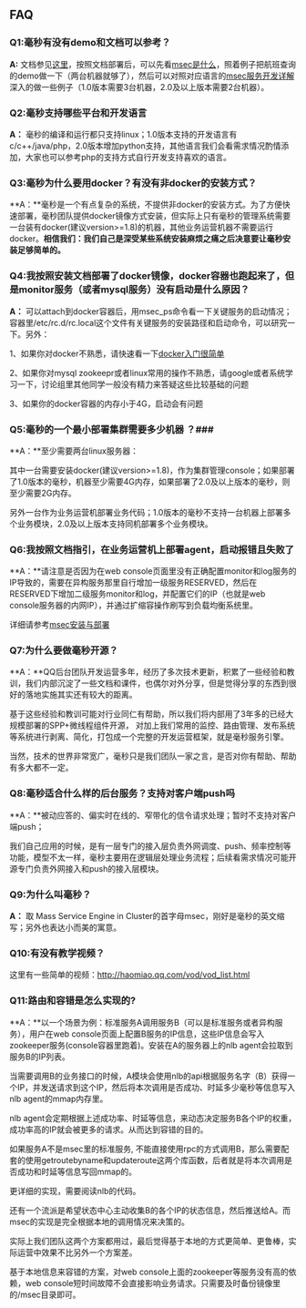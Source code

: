 ## FAQ

### Q1:毫秒有没有demo和文档可以参考？ ###

**A:** 文档参见[这里](document)，按照文档部署后，可以先看[msec是什么](document/msec/msec_in_a_nutshell.md)，照着例子把航班查询的demo做一下（两台机器就够了），然后可以对照对应语言的[msec服务开发详解](document/msec#开发详解文档)深入的做一些例子（1.0版本需要3台机器，2.0及以上版本需要2台机器）。

### Q2:毫秒支持哪些平台和开发语言 ###
**A：** 毫秒的编译和运行都只支持linux；1.0版本支持的开发语言有c/c++/java/php，2.0版本增加python支持，其他语言我们会看需求情况酌情添加，大家也可以参考php的支持方式自行开发支持喜欢的语言。

### Q3:毫秒为什么要用docker？有没有非docker的安装方式？ ###
**A：**毫秒是一个有点复杂的系统，不提供非docker的安装方式。为了方便快速部署，毫秒团队提供docker镜像方式安装，但实际上只有毫秒的管理系统需要一台装有docker(建议version>=1.8)的机器，其他业务运营机器不需要运行docker。**相信我们：我们自己是深受某些系统安装麻烦之痛之后决意要让毫秒安装足够简单的。**

### Q4:我按照安装文档部署了docker镜像，docker容器也跑起来了，但是monitor服务（或者mysql服务）没有启动是什么原因？ ###
**A：** 可以attach到docker容器后，用msec_ps命令看一下关键服务的启动情况；容器里/etc/rc.d/rc.local这个文件有关键服务的安装路径和启动命令，可以研究一下。另外：

1、如果你对docker不熟悉，请快速看一下[docker入门很简单](document/msec/docker_guide.md)

2、如果你对mysql zookeepr或者linux常用的操作不熟悉，请google或者系统学习一下，讨论组里其他同学一般没有精力来答疑这些比较基础的问题

3、如果你的docker容器的内存小于4G，启动会有问题

### Q5:毫秒的一个最小部署集群需要多少机器 ？###
**A：**至少需要两台linux服务器：

其中一台需要安装docker(建议version>=1.8)，作为集群管理console；如果部署了1.0版本的毫秒，机器至少需要4G内存，如果部署了2.0及以上版本的毫秒，则至少需要2G内存。

另外一台作为业务运营机部署业务代码；1.0版本的毫秒不支持一台机器上部署多个业务模块，2.0及以上版本支持同机部署多个业务模块。

### Q6:我按照文档指引，在业务运营机上部署agent，启动报错且失败了 ###
**A：**请注意是否因为在web console页面里没有正确配置monitor和log服务的IP导致的，需要在异构服务那里自行增加一级服务RESERVED，然后在RESERVED下增加二级服务monitor和log，并配置它们的IP（也就是web console服务器的内网IP），并通过扩缩容操作刷写到负载均衡系统里。

详细请参考[msec安装与部署](document/msec/msec_install_guide.md)

### Q7:为什么要做毫秒开源？ ###
**A：**QQ后台团队开发运营多年，经历了多次技术更新，积累了一些经验和教训，我们内部沉淀了一些文档和课件，也偶尔对外分享，但是觉得分享的东西到很好的落地实施其实还有较大的距离。

基于这些经验和教训可能对行业同仁有帮助，所以我们将内部用了3年多的已经大规模部署的SPP+微线程组件开源， 对加上我们常用的监控、路由管理、发布系统等系统进行剥离、简化，打包成一个完整的开发运营框架，就是毫秒服务引擎。

当然，技术的世界非常宽广，毫秒只是我们团队一家之言，是否对你有帮助、帮助有多大都不一定。

### Q8:毫秒适合什么样的后台服务？支持对客户端push吗 ###
**A：**被动应答的、偏实时在线的、窄带化的信令请求处理；暂时不支持对客户端push；

我们自己应用的时候，是有一层专门的接入层负责外网调度、push、频率控制等功能，模型不太一样，毫秒主要用在逻辑层处理业务流程；后续看需求情况可能开源专门负责外网接入和push的接入层模块。


### Q9:为什么叫毫秒？ ###
**A：** 取  Mass Service Engine in Cluster的首字母msec，刚好是毫秒的英文缩写；另外也表达小而美的寓意。

### Q10:有没有教学视频？ ###
这里有一些简单的视频：<http://haomiao.qq.com/vod/vod_list.html>

### Q11:路由和容错是怎么实现的? ###
**A：**以一个场景为例：标准服务A调用服务B（可以是标准服务或者异构服务），用户在web console页面上配置B服务的IP信息，这些IP信息会写入zookeeper服务(console容器里跑着)。安装在A的服务器上的nlb agent会拉取到服务B的IP列表。

当需要调用B的业务接口的时候，A模块会使用nlb的api根据服务名字（B）获得一个IP，并发送请求到这个IP，然后将本次调用是否成功、时延多少毫秒等信息写入nlb agent的mmap内存里。

nlb agent会定期根据上述成功率、时延等信息，来动态决定服务B各个IP的权重，成功率高的IP就会被更多的请求。从而达到容错的目的。

如果服务A不是msec里的标准服务, 不能直接使用rpc的方式调用B，那么需要配套的使用getroutebyname和updateroute这两个库函数，后者就是将本次调用是否成功和时延等信息写回mmap的。

更详细的实现，需要阅读nlb的代码。

还有一个流派是希望状态中心主动收集B的各个IP的状态信息，然后推送给A。而msec的实现是完全根据本地的调用情况来决策的。

实际上我们团队这两个方案都用过，最后觉得基于本地的方式更简单、更鲁棒，实际运营中效果不比另外一个方案差。

基于本地信息来容错的方案，对web console上面的zookeeper等服务没有高的依赖，web console短时间故障不会直接影响业务请求。只需要及时备份镜像里的/msec目录即可。


